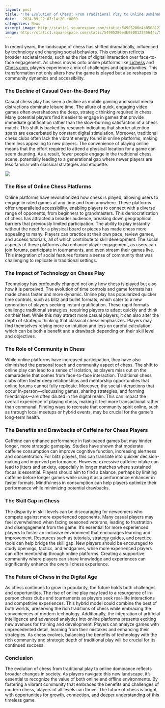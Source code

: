 ```yaml
---
layout: post
title: "The Evolution of Chess: From Traditional Play to Online Dominance"
date:   2024-09-22 07:14:20 +0000
categories: News
excerpt_image: http://static1.squarespace.com/static/54905286e4b050812345644c/560b1c27e4b0a43ccfccc9d9/6488fbd3ab82232ea8b53ed5/1686760656567/Chess-Timeline.jpg?format=1500w
image: http://static1.squarespace.com/static/54905286e4b050812345644c/560b1c27e4b0a43ccfccc9d9/6488fbd3ab82232ea8b53ed5/1686760656567/Chess-Timeline.jpg?format=1500w
---
```


In recent years, the landscape of chess has shifted dramatically, influenced by technology and changing social behaviors. This evolution reflects broader societal trends, such as the rise of digital interaction over face-to-face engagement. As chess moves onto online platforms like [Lichess](https://us.edu.vn/en/Lichess) and [Chess.com](https://us.edu.vn/en/Chess.com), players experience a mix of challenges and opportunities. This transformation not only alters how the game is played but also reshapes its community dynamics and accessibility.
### The Decline of Casual Over-the-Board Play
Casual chess play has seen a decline as mobile gaming and social media distractions dominate leisure time. The allure of quick, engaging video games often overshadows the deep, strategic thinking required in chess. Many potential players find it easier to engage in games that provide immediate gratification rather than the slow-burning satisfaction of a chess match. This shift is backed by research indicating that shorter attention spans are exacerbated by constant digital stimulation.
Moreover, traditional chess clubs often lack the vibrant energy found in online platforms, making them less appealing to new players. The convenience of playing online means that the effort required to attend a physical location for a game can seem daunting. As a result, fewer people engage in the traditional chess scene, potentially leading to a generational gap where newer players are less familiar with classical strategies and etiquette.

![](http://static1.squarespace.com/static/54905286e4b050812345644c/560b1c27e4b0a43ccfccc9d9/6488fbd3ab82232ea8b53ed5/1686760656567/Chess-Timeline.jpg?format=1500w)
### The Rise of Online Chess Platforms
Online platforms have revolutionized how chess is played, allowing users to engage in rated games at any time and from anywhere. These platforms offer unparalleled accessibility, enabling players to connect with a diverse range of opponents, from beginners to grandmasters. This democratization of chess has attracted a broader audience, breaking down geographical barriers that previously limited participation.
The ability to play instantly without the need for a physical board or pieces has made chess more appealing to many. Players can practice at their own pace, review games, and access tutorials, all of which contribute to skill development. The social aspects of these platforms also enhance player engagement, as users can join forums, participate in tournaments, and even stream their games live. This integration of social features fosters a sense of community that was challenging to replicate in traditional settings.
### The Impact of Technology on Chess Play
Technology has profoundly changed not only how chess is played but also how it is perceived. The evolution of time controls and game formats has made chess faster and more dynamic. Online play has popularized quicker time controls, such as blitz and bullet formats, which cater to a new generation of players seeking instant gratification.
These rapid formats challenge traditional strategies, requiring players to adapt quickly and think on their feet. While this may attract more casual players, it can also alter the depth of strategic thinking that classical chess emphasizes. Players may find themselves relying more on intuition and less on careful calculation, which can be both a benefit and a drawback depending on their skill level and objectives.
### The Role of Community in Chess
While online platforms have increased participation, they have also diminished the personal touch and community aspect of chess. The shift to online play can lead to a sense of isolation, as players miss out on the camaraderie that comes from face-to-face interaction. Traditional chess clubs often foster deep relationships and mentorship opportunities that online forums cannot fully replicate.
Moreover, the social interactions that occur in-person—discussing games, sharing strategies, and forming friendships—are often diluted in the digital realm. This can impact the overall experience of playing chess, making it feel more transactional rather than communal. Finding ways to recreate that community spirit online, such as through local meetups or hybrid events, may be crucial for the game's long-term health.
### The Benefits and Drawbacks of Caffeine for Chess Players
Caffeine can enhance performance in fast-paced games but may hinder longer, more strategic gameplay. Studies have shown that moderate caffeine consumption can improve cognitive function, increasing alertness and concentration. For blitz players, this can translate into quicker decision-making and improved performance.
However, excessive caffeine intake can lead to jitters and anxiety, especially in longer matches where sustained focus is essential. Players should aim to find a balance, perhaps by limiting caffeine before longer games while using it as a performance enhancer in faster formats. Mindfulness in consumption can help players optimize their performance while minimizing potential drawbacks.
### The Skill Gap in Chess
The disparity in skill levels can be discouraging for newcomers who compete against more experienced opponents. Many casual players may feel overwhelmed when facing seasoned veterans, leading to frustration and disengagement from the game. It’s essential for more experienced players to foster an inclusive environment that encourages learning and improvement.
Resources such as tutorials, strategy guides, and practice tools can help bridge the skill gap. New players should be encouraged to study openings, tactics, and endgames, while more experienced players can offer mentorship through online platforms. Creating a supportive community where players can share knowledge and experiences can significantly enhance the overall chess experience.
### The Future of Chess in the Digital Age
As chess continues to grow in popularity, the future holds both challenges and opportunities. The rise of online play may lead to a resurgence of in-person chess clubs and tournaments as players seek real-life interactions and competitive experiences. This hybrid model could combine the best of both worlds, preserving the rich traditions of chess while embracing the conveniences of modern technology.
Additionally, the integration of artificial intelligence and advanced analytics into online platforms presents exciting new avenues for training and development. Players can analyze games with unprecedented detail, learning from their mistakes and enhancing their strategies. As chess evolves, balancing the benefits of technology with the rich community and strategic depth of traditional play will be crucial for its continued success.
### Conclusion
The evolution of chess from traditional play to online dominance reflects broader changes in society. As players navigate this new landscape, it’s essential to recognize the value of both online and offline environments. By fostering a vibrant community that embraces the benefits and challenges of modern chess, players of all levels can thrive. The future of chess is bright, with opportunities for growth, connection, and deeper understanding of this timeless game.
